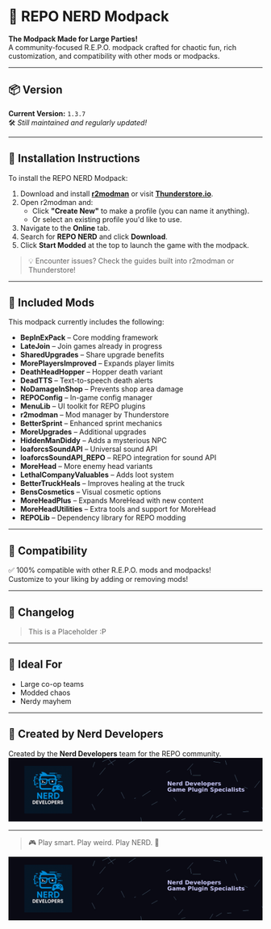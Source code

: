 # 🧠 REPO NERD Modpack

**The Modpack Made for Large Parties!**  
A community-focused R.E.P.O. modpack crafted for chaotic fun, rich customization, and compatibility with other mods or modpacks.

---

## 📦 Version

**Current Version:** `1.3.7`  
🛠 *Still maintained and regularly updated!*

---

## 🚀 Installation Instructions

To install the REPO NERD Modpack:

1. Download and install **[r2modman](https://thunderstore.io/package/ebkr/r2modman/)** or visit **[Thunderstore.io](https://thunderstore.io/)**.
2. Open r2modman and:
   - Click **"Create New"** to make a profile (you can name it anything).
   - Or select an existing profile you'd like to use.
3. Navigate to the **Online** tab.
4. Search for **REPO NERD** and click **Download**.
5. Click **Start Modded** at the top to launch the game with the modpack.

> 💡 Encounter issues? Check the guides built into r2modman or Thunderstore!

---

## 🧩 Included Mods

This modpack currently includes the following:

- **BepInExPack** – Core modding framework  
- **LateJoin** – Join games already in progress  
- **SharedUpgrades** – Share upgrade benefits  
- **MorePlayersImproved** – Expands player limits  
- **DeathHeadHopper** – Hopper death variant  
- **DeadTTS** – Text-to-speech death alerts  
- **NoDamageInShop** – Prevents shop area damage  
- **REPOConfig** – In-game config manager  
- **MenuLib** – UI toolkit for REPO plugins  
- **r2modman** – Mod manager by Thunderstore  
- **BetterSprint** – Enhanced sprint mechanics  
- **MoreUpgrades** – Additional upgrades  
- **HiddenManDiddy** – Adds a mysterious NPC  
- **loaforcsSoundAPI** – Universal sound API  
- **loaforcsSoundAPI_REPO** – REPO integration for sound API  
- **MoreHead** – More enemy head variants  
- **LethalCompanyValuables** – Adds loot system  
- **BetterTruckHeals** – Improves healing at the truck  
- **BensCosmetics** – Visual cosmetic options  
- **MoreHeadPlus** – Expands MoreHead with new content  
- **MoreHeadUtilities** – Extra tools and support for MoreHead  
- **REPOLib** – Dependency library for REPO modding

---

## 🔄 Compatibility

✅ 100% compatible with other R.E.P.O. mods and modpacks!  
Customize to your liking by adding or removing mods!

---

## 📝 Changelog

> This is a Placeholder :P

---

## 👥 Ideal For

- Large co-op teams
- Modded chaos
- Nerdy mayhem

---

## 👤 Created by Nerd Developers

Created by the **Nerd Developers** team for the REPO community.  
![Nerd Developers Banner](https://github.com/DyslexicNerd01/REPONERD/blob/main/nerd_developers_banner_1600x400.png?raw=true)

---

> 🎮 Play smart. Play weird. Play NERD. 🧠


![Nerd Developers Banner](./nerd_developers_banner_1600x400.png)

